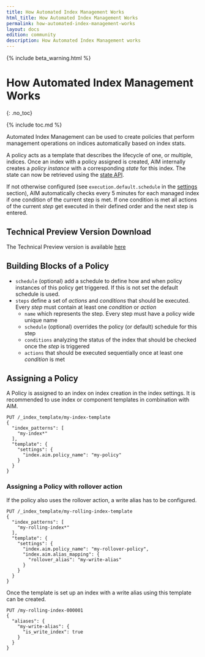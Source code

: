 ```yaml
---
title: How Automated Index Management Works
html_title: How Automated Index Management Works
permalink: how-automated-index-management-works
layout: docs
edition: community
description: How Automated Index Management works
---
```

<!--- Copyright 2023 floragunn GmbH -->

{% include beta_warning.html %}

# How Automated Index Management Works
{: .no_toc}

{% include toc.md %}

Automated Index Management can be used to create policies that perform management operations on indices automatically based on index stats.

A policy acts as a template that describes the lifecycle of one, or multiple, indices.
Once an index with a policy assigned is created, AIM internally creates a *policy instance* with a corresponding *state* for this index.
The state can now be retrieved using the [state API](automated-index-management-rest-policy-instance-state).

If not otherwise configured (see `execution.default.schedule` in the [settings](automated-index-management-settings) section), AIM automatically checks every 5 minutes for each managed index if one condition of the current step is met.
If one condition is met all actions of the current *step* get executed in their defined order and the next step is entered.

## Technical Preview Version Download

The Technical Preview version is available [here](https://maven.search-guard.com//search-guard-flx-release/com/floragunn/search-guard-flx-elasticsearch-plugin/aim-tp-4-es-8.18.0/)

## Building Blocks of a Policy

- `schedule` (optional) add a schedule to define how and when policy instances of this policy get triggered. If this is not set the default schedule is used.
- `steps` define a set of *actions* and *conditions* that should be executed. Every *step* must contain at least one *condition* or *action*
  - `name` which represents the step. Every step must have a policy wide unique name
  - `schedule` (optional) overrides the policy (or default) schedule for this step
  - `conditions` analyzing the status of the index that should be checked once the *step* is triggered
  - `actions` that should be executed sequentially once at least one *condition* is met

## Assigning a Policy

A Policy is assigned to an index on index creation in the index settings.
It is recommended to use index or component templates in combination with AIM.

```
PUT /_index_template/my-index-template
{
  "index_patterns": [
    "my-index*"
  ],
  "template": {
    "settings": {
      "index.aim.policy_name": "my-policy"
    }
  }
}
```

### Assigning a Policy with rollover action

If the policy also uses the rollover action, a write alias has to be configured.

```
PUT /_index_template/my-rolling-index-template
{
  "index_patterns": [
    "my-rolling-index*"
  ],
  "template": {
    "settings": {
      "index.aim.policy_name": "my-rollover-policy",
      "index.aim.alias_mapping": {
        "rollover_alias": "my-write-alias"
      }
    }
  }
}
```

Once the template is set up an index with a write alias using this template can be created.

```
PUT /my-rolling-index-000001
{
  "aliases": {
    "my-write-alias": {
      "is_write_index": true
    }
  }
}
```
